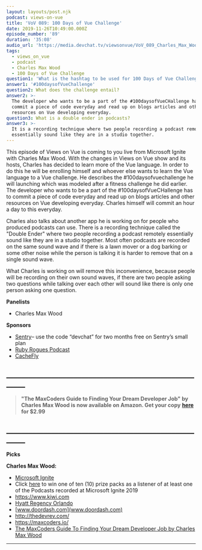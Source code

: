 ```yaml
---
layout: layouts/post.njk
podcast: views-on-vue
title: 'VoV 089: 100 Days of Vue Challenge'
date: 2019-11-26T10:49:00.000Z
episode_number: '89'
duration: '35:08'
audio_url: 'https://media.devchat.tv/viewsonvue/VoV_089_Charles_Max_Wood.mp3'
tags:
  - views_on_vue
  - podcast
  - Charles Max Wood
  - 100 Days of Vue Challenge
question1: 'What is the hashtag to be used for 100 Days of Vue Challenge? '
answer1: '#100daysofVueChallenge'
question2: What does the challenge entail?
answer2: >-
  The developer who wants to be a part of the #100daysofVueCHallenge has to
  commit a piece of code everyday and read up on blogs articles and other
  resources on Vue developing everyday. 
question3: What is a double ender in podcasts?
answer3: >-
  It is a recording technique where two people recording a podcast remotely
  essentially sound like they are in a studio together.
---
```

This episode of Views on Vue is coming to you live from Microsoft Ignite with Charles Max Wood. With the changes in Views on Vue show and its hosts, Charles has decided to learn more of the Vue language. In order to do this he will be enrolling himself and whoever else wants to learn the Vue language to a Vue challenge. He describes the #100daysofvuechallenge he will launching which was modeled after a fitness challenge he did earlier. The developer who wants to be a part of the #100daysofVueCHallenge has to commit a piece of code everyday and read up on blogs articles and other resources on Vue developing everyday. Charles himself will commit an hour a day to this everyday. 

Charles also talks about another app he is working on for people who produced podcasts can use. There is a recording technique called the "Double Ender" where two people recording a podcast remotely essentially sound like they are in a studio together. Most often podcasts are recorded on the same sound wave and if there is a lawn mover or a dog barking or some other noise while the person is talking it is harder to remove that on a single sound wave. 

What Charles is working on will remove this inconvenience, because people will be recording on their own sound waves, if there are two people asking two questions while talking over each other will sound like there is only one person asking one question.

**Panelists**

* Charles Max Wood

**Sponsors**

* [Sentry](http://sentry.io/)–  use the code “devchat” for two months free on Sentry’s small plan
* [Ruby Rogues Podcast](https://devchat.tv/ruby-rogues/)
* [CacheFly](https://www.cachefly.com/)

## **\_\_\_\_\_\_\_\_\_\_\_\_\_\_\_\_\_\_\_\_\_\_\_\_\_\_\_\_\_\_\_\_\_\_\_\_\_\_\_\_\_\_\_\_\_\_\_\_\_\_\_\_\_\__**

> **"The MaxCoders Guide to Finding Your Dream Developer Job" by Charles Max Wood is now available on Amazon. Get your copy** [**here**](https://www.amazon.com/MaxCoders-Guide-Finding-Dream-Developer-ebook/dp/B081MBL5C9/ref=zg_bsnr_8493789011_2?_encoding=UTF8&psc=1&refRID=32JJJPQE5Q5DX7W7MWA3) **for $2.99**

## **\_\_\_\_\_\_\_\_\_\_\_\_\_\_\_\_\_\_\_\_\_\_\_\_\_\_\_\_\_\_\_\_\_\_\_\_\_\_\_\_\_\_\_\_\_\_\_\_\_\_\_\_\_\__**

**Picks**

**Charles Max Wood:**

* [Microsoft Ignite](https://www.microsoft.com/en-us/ignite)
* Click [here](https://forms.microsoft.com/Pages/ResponsePage.aspx?id=v4j5cvGGr0GRqy180BHbR6A3jm1fTq1Mgjyd2Qz8q4VUOU9EM1E4UllVR0dOSlYzWVhRVVlDMVYzSC4u) to win one of ten (10) prize packs as a listener of at least one of the Podcasts recorded at Microsoft Ignite 2019
* <https://www.kiwi.com>
* [Hyatt Regency Orlando](https://www.guestreservations.com/hyatt-regency-orlando-international-airport/booking?gclid=EAIaIQobChMIkcyrhrOG5gIViLHtCh3OwQJREAAYASAAEgJDi_D_BwE)
* [www.doordash.com](www.doordash.com)
* <http://thedevrev.com/>
* <https://maxcoders.io/>
* [The MaxCoders Guide To Finding Your Dream Developer Job by Charles Max Wood](https://www.amazon.com/MaxCoders-Guide-Finding-Dream-Developer-ebook/dp/B081MBL5C9/ref=zg_bsnr_8493789011_2?_encoding=UTF8&psc=1&refRID=32JJJPQE5Q5DX7W7MWA3)

- - -
